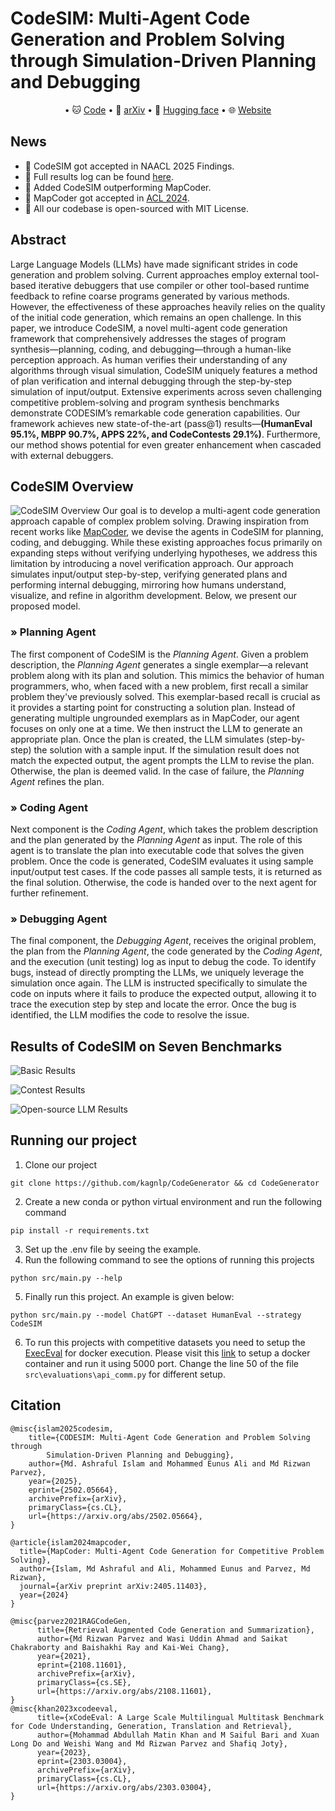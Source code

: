 <!-- 
# Official Code Generation Repository for KagNLP 
- [Visit our webpage](https://kagnlp.github.io/codesim.github.io/)
- Visit our paper for more details -->

# CodeSIM: Multi-Agent Code Generation and Problem Solving through Simulation-Driven Planning and Debugging

<p align="center">
• 🐱 <a href="https://github.com/kagnlp/CodeGenerator" target="_blank">Code</a>
• 📃 <a href="https://arxiv.org/abs/2502.05664" target="_blank">arXiv</a>
• 🤗 <a href="https://huggingface.co/papers/2502.05664" target="_blank">Hugging face</a>
• 🌐 <a href="https://kagnlp.github.io/codesim.github.io/" target="_blank">Website</a>
</p>

## News

- 🎉 CodeSIM got accepted in NAACL 2025 Findings.
- 📢 Full results log can be found [here](https://huggingface.co/ashraful/CodeSIM/tree/main/results).
- 📢 Added CodeSIM outperforming MapCoder.
- 🎉 MapCoder got accepted in [ACL 2024](https://aclanthology.org/2024.acl-long.269/).
- 📢 All our codebase is open-sourced with MIT License.

## Abstract

Large Language Models (LLMs) have made significant strides in code generation and problem solving. Current approaches employ external tool-based iterative debuggers that use compiler or other tool-based runtime feedback to refine coarse programs generated by various methods. However, the effectiveness of these approaches heavily relies on the quality of the initial code generation, which remains an open challenge. In this paper, we introduce CodeSIM, a novel multi-agent code generation framework that comprehensively addresses the stages of program synthesis—planning, coding, and debugging—through a human-like perception approach. As human verifies their understanding of any algorithms through visual simulation, CodeSIM uniquely features a method of plan verification and internal debugging through the step-by-step simulation of input/output. Extensive experiments across seven challenging competitive problem-solving and program synthesis benchmarks demonstrate CODESIM’s remarkable code generation capabilities. Our framework achieves new state-of-the-art
(pass@1) results—**(HumanEval 95.1%, MBPP 90.7%, APPS 22%, and CodeContests 29.1%)**. Furthermore, our method shows potential for even greater enhancement when cascaded with external debuggers.

## CodeSIM Overview

![CodeSIM Overview](./images/CodeSim-Overview.png)
Our goal is to develop a multi-agent code generation approach capable of complex problem solving. Drawing inspiration from recent works like [MapCoder](https://aclanthology.org/2024.acl-long.269/), we devise the agents in CodeSIM for planning, coding, and debugging. While these existing approaches focus primarily on expanding steps without verifying underlying hypotheses, we address this limitation by introducing a novel verification approach. Our approach simulates input/output step-by-step, verifying generated plans and performing internal debugging, mirroring how humans understand, visualize, and refine in algorithm development. Below, we present our proposed model.

### » Planning Agent

The first component of CodeSIM is the *Planning Agent*. Given a problem description, the *Planning Agent* generates a single exemplar—a relevant problem along with its plan and solution. This mimics the behavior of human programmers, who, when faced with a new problem, first recall a similar problem they've previously solved. This exemplar-based recall is crucial as it provides a starting point for constructing a solution plan. Instead of generating multiple ungrounded exemplars as in MapCoder, our agent focuses on only one at a time. We then instruct the LLM to generate an appropriate plan. Once the plan is created, the LLM simulates (step-by-step) the solution with a sample input. If the simulation result does not match the expected output, the agent prompts the LLM to revise the plan. Otherwise, the plan is deemed valid. In the case of failure, the *Planning Agent* refines the plan.

### » Coding Agent

Next component is the *Coding Agent*, which takes the problem description and the plan generated by the *Planning Agent* as input. The role of this agent is to translate the plan into executable code that solves the given problem. Once the code is generated, CodeSIM evaluates it using sample input/output test cases. If the code passes all sample tests, it is returned as the final solution. Otherwise, the code is handed over to the next agent for further refinement.

### » Debugging Agent

The final component, the *Debugging Agent*, receives the original problem, the plan from the *Planning Agent*, the code generated by the *Coding Agent*, and the execution (unit testing) log as input to debug the code. To identify bugs, instead of directly prompting the LLMs, we uniquely leverage the simulation once again. The LLM is instructed specifically to simulate the code on inputs where it fails to produce the expected output, allowing it to trace the execution step by step and locate the error. Once the bug is identified, the LLM modifies the code to resolve the issue.

## Results of CodeSIM on Seven Benchmarks

![Basic Results](./images/basic-results.png)

![Contest Results](./images/contest-results.png)

![Open-source LLM Results](./images/opensource-llm-results.png)

## Running our project

1. Clone our project

```
git clone https://github.com/kagnlp/CodeGenerator && cd CodeGenerator
```

2. Create a new conda or python virtual environment and run the following command

```
pip install -r requirements.txt
```

3. Set up the .env file by seeing the example.
4. Run the following command to see the options of running this projects

```
python src/main.py --help
```

5. Finally run this project. An example is given below:

```
python src/main.py --model ChatGPT --dataset HumanEval --strategy CodeSIM
```

6. To run this projects with competitive datasets you need to setup the [ExecEval](https://github.com/ntunlp/ExecEval) for docker execution. Please visit this [link](https://github.com/ntunlp/ExecEval) to setup a docker container and run it using 5000 port. Change the line 50 of the file `src\evaluations\api_comm.py` for different setup.

## Citation

```
@misc{islam2025codesim,
    title={CODESIM: Multi-Agent Code Generation and Problem Solving through 
        Simulation-Driven Planning and Debugging}, 
    author={Md. Ashraful Islam and Mohammed Eunus Ali and Md Rizwan Parvez},
    year={2025},
    eprint={2502.05664},
    archivePrefix={arXiv},
    primaryClass={cs.CL},
    url={https://arxiv.org/abs/2502.05664}, 
}

@article{islam2024mapcoder,
  title={MapCoder: Multi-Agent Code Generation for Competitive Problem Solving},
  author={Islam, Md Ashraful and Ali, Mohammed Eunus and Parvez, Md Rizwan},
  journal={arXiv preprint arXiv:2405.11403},
  year={2024}
}

@misc{parvez2021RAGCodeGen,
      title={Retrieval Augmented Code Generation and Summarization}, 
      author={Md Rizwan Parvez and Wasi Uddin Ahmad and Saikat Chakraborty and Baishakhi Ray and Kai-Wei Chang},
      year={2021},
      eprint={2108.11601},
      archivePrefix={arXiv},
      primaryClass={cs.SE},
      url={https://arxiv.org/abs/2108.11601}, 
}
@misc{khan2023xcodeeval,
      title={xCodeEval: A Large Scale Multilingual Multitask Benchmark for Code Understanding, Generation, Translation and Retrieval}, 
      author={Mohammad Abdullah Matin Khan and M Saiful Bari and Xuan Long Do and Weishi Wang and Md Rizwan Parvez and Shafiq Joty},
      year={2023},
      eprint={2303.03004},
      archivePrefix={arXiv},
      primaryClass={cs.CL},
      url={https://arxiv.org/abs/2303.03004}, 
}

```

